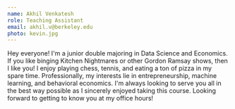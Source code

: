 ```yaml
---
name: Akhil Venkatesh
role: Teaching Assistant
email: akhil.v@berkeley.edu
photo: kevin.jpg
---
```


Hey everyone! I'm a junior double majoring in Data Science and Economics. If you like binging Kitchen Nightmares or other Gordon Ramsay shows, then I like you! I enjoy playing chess, tennis, and eating a ton of pizza in my spare time. Professionally, my interests lie in entrepreneurship, machine learning, and behavioral economics. I'm always looking to serve you all in the best way possible as I sincerely enjoyed taking this course. Looking forward to getting to know you at my office hours!
